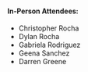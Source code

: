 #### **In-Person Attendees:**

- Christopher Rocha
- Dylan Rocha  
- Gabriela Rodriguez
- Geena Sanchez
- Darren Greene

